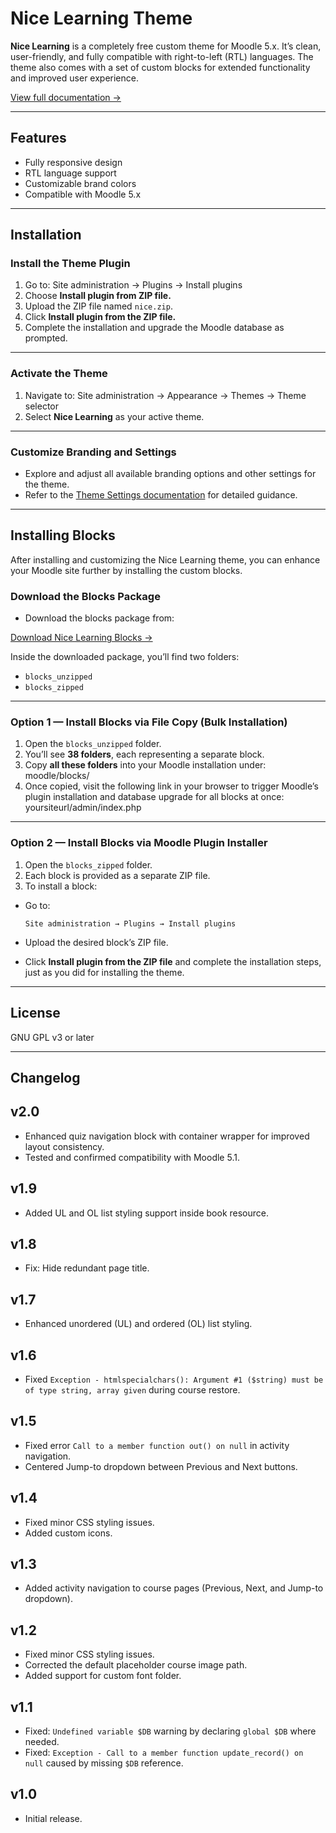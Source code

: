 # Nice Learning Theme

**Nice Learning** is a completely free custom theme for Moodle 5.x. It’s clean, user-friendly, and fully compatible with right-to-left (RTL) languages. The theme also comes with a set of custom blocks for extended functionality and improved user experience.

[View full documentation →](https://docs.nicelearning.org/getting-started/overview)

---

## Features

- Fully responsive design
- RTL language support
- Customizable brand colors
- Compatible with Moodle 5.x

---

## Installation

### Install the Theme Plugin

1. Go to: Site administration → Plugins → Install plugins
2. Choose **Install plugin from ZIP file.**
3. Upload the ZIP file named `nice.zip`.
4. Click **Install plugin from the ZIP file.**
5. Complete the installation and upgrade the Moodle database as prompted.

---

### Activate the Theme

1. Navigate to: Site administration → Appearance → Themes → Theme selector
2. Select **Nice Learning** as your active theme.

---

### Customize Branding and Settings

- Explore and adjust all available branding options and other settings for the theme.
- Refer to the [Theme Settings documentation](https://docs.nicelearning.org/theme-settings/general-settings) for detailed guidance.

---

## Installing Blocks

After installing and customizing the Nice Learning theme, you can enhance your Moodle site further by installing the custom blocks.

### Download the Blocks Package

- Download the blocks package from:

[Download Nice Learning Blocks →](https://docs.nicelearning.org/website/blocks.zip)

Inside the downloaded package, you’ll find two folders:

- `blocks_unzipped`
- `blocks_zipped`

---

### Option 1 — Install Blocks via File Copy (Bulk Installation)

1. Open the `blocks_unzipped` folder.
2. You’ll see **38 folders**, each representing a separate block.
3. Copy **all these folders** into your Moodle installation under: moodle/blocks/
4. Once copied, visit the following link in your browser to trigger Moodle’s plugin installation and database upgrade for all blocks at once: yoursiteurl/admin/index.php

---

### Option 2 — Install Blocks via Moodle Plugin Installer

1. Open the `blocks_zipped` folder.
2. Each block is provided as a separate ZIP file.
3. To install a block:
- Go to:
  
  ```
  Site administration → Plugins → Install plugins
  ```
- Upload the desired block’s ZIP file.
- Click **Install plugin from the ZIP file** and complete the installation steps, just as you did for installing the theme.

---

## License

GNU GPL v3 or later

---

## Changelog

## v2.0
- Enhanced quiz navigation block with container wrapper for improved layout consistency.
- Tested and confirmed compatibility with Moodle 5.1.
  
## v1.9
- Added UL and OL list styling support inside book resource.

## v1.8
- Fix: Hide redundant page title.
  
## v1.7
- Enhanced unordered (UL) and ordered (OL) list styling.
    
## v1.6
- Fixed `Exception - htmlspecialchars(): Argument #1 ($string) must be of type string, array given` during course restore.

## v1.5
- Fixed error `Call to a member function out() on null` in activity navigation.
- Centered Jump-to dropdown between Previous and Next buttons.

## v1.4
- Fixed minor CSS styling issues.
- Added custom icons.

## v1.3
- Added activity navigation to course pages (Previous, Next, and Jump-to dropdown).

## v1.2
- Fixed minor CSS styling issues.
- Corrected the default placeholder course image path.
- Added support for custom font folder.

## v1.1
- Fixed: `Undefined variable $DB` warning by declaring `global $DB` where needed.
- Fixed: `Exception - Call to a member function update_record() on null` caused by missing `$DB` reference.

## v1.0
- Initial release.
